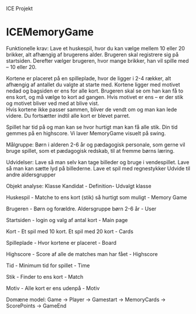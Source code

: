 ICE Projekt
# ICEMemoryGame
Funktionelle krav: 
Lave et huskespil, hvor du kan vælge mellem 10 eller 20 brikker, alt afhængig af brugerens alder. 
Brugeren skal registrere sig på startsiden. Derefter vælger brugeren, hvor mange brikker, han vil spille med – 10 eller 20.  
 
Kortene er placeret på en spilleplade, hvor de ligger i 2-4 rækker, alt afhængig af antallet du valgte at starte med. 
Kortene ligger med motivet nedad og bagsiden er ens for alle kort. Brugeren skal se om han kan få to ens kort, 
og må vælge to kort ad gangen. Hvis motivet er ens – er der stik og motivet bliver ved med at blive vist.  
Hvis kortene ikke passer sammen, bliver de vendt om og man kan lede videre. Du fortsætter indtil alle kort er blevet parret.  
 
Spillet har tid på og man kan se hvor hurtigt man kan få alle stik. Din tid gemmes på en highscore.
Vi laver MemoryGame visuelt på swing.  
  
Målgruppe: Børn i alderen 2-6 år og pædagogisk personale, som gerne vil bruge spillet, 
som et pædagogisk redskab, til at fremme børns læring. 
 
Udvidelser: 
Lave så man selv kan tage billeder og bruge i vendespillet. 
Lave så man kan sætte lyd på billederne. 
Lave et spil med regnestykker 
Udvide til andre aldersgrupper 

Objekt analyse: 
Klasse Kandidat   -   Definition-   Udvalgt klasse 

Huskespil - Matche to ens kort (stik) så hurtigt som muligt  -  Memory Game

Brugeren - Børn og forældre. Aldersgruppe børn 2-6 år - User 

Startsiden - login og valg af antal kort - Main page

Kort - Et spil med 10 kort. Et spil med 20 kort - Cards

Spilleplade - Hvor kortene er placeret - Board

Highscore - Score af alle de matches man har fået - Highscore

Tid - Minimum tid for spillet - Time 

Stik - Finder to ens kort - Match

Motiv - Alle kort er ens udenpå - Motiv

Domæne model: 
Game → Player → Gamestart → MemoryCards → ScorePoints → GameEnd
